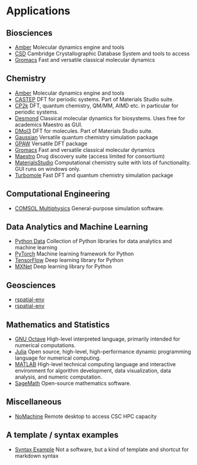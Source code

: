 <h1> Applications</h1>

## Biosciences

* [Amber](amber.md) Molecular dynamics engine and tools
* [CSD](csd.md) Cambridge Crystallographic Database System and tools to access
* [Gromacs](gromacs.md) Fast and versatile classical molecular dynamics

## Chemistry

* [Amber](amber.md) Molecular dynamics engine and tools
* [CASTEP](castep.md) DFT for periodic systems. Part of Materials Studio suite.
* [CP2k](cp2k.md) DFT, quantum chemistry, QM/MM, AIMD etc. in particular for periodic systems.
* [Desmond](desmond.md) Classical molecular dynamics for biosystems. Uses free for academics Maestro as GUI.
* [DMol3](dmol3.md) DFT for molecules. Part of Materials Studio suite.
* [Gaussian](gaussian.md) Versatile quantum chemistry simulation package
* [GPAW](gpaw.md) Versatile DFT package
* [Gromacs](gromacs.md) Fast and versatile classical molecular dynamics
* [Maestro](maestro.md) Drug discovery suite (access limited for consortium)
* [MaterialsStudio](materialsstudio.md) Computational chemistry suite with lots of functionality. GUI runs on windows only.
* [Turbomole](turbomole.md) Fast DFT and quantum chemistry simulation package

## Computational Engineering

* [COMSOL Multiphysics](comsol.md) General-purpose simulation software.

## Data Analytics and Machine Learning

* [Python Data](python-data.md) Collection of Python libraries for data analytics and machine learning
* [PyTorch](pytorch.md) Machine learning framework for Python
* [TensorFlow](tensorflow.md) Deep learning library for Python
* [MXNet](mxnet.md) Deep learning library for Python

## Geosciences

* [rspatial-env](rspatial-env.md)
* [rspatial-env](rspatial-env2.md)

## Mathematics and Statistics

* [GNU Octave](octave.md) High-level interpreted language, primarily intended for numerical computations. 
* [Julia](julia-env.md) Open source, high-level, high-performance dynamic programming language for numerical computing.
* [MATLAB](matlab.md) High-level technical computing language and interactive environment for algorithm development, data visualization, data analysis, and numeric computation.
* [SageMath](sagemath.md) Open-source mathematics software.

## Miscellaneous

* [NoMachine](nomachine.md) Remote desktop to access CSC HPC capacity

## A template / syntax examples 
* [Syntax Example](syntax-example.md) Not a software, but a kind of template and shortcut for markdown syntax
